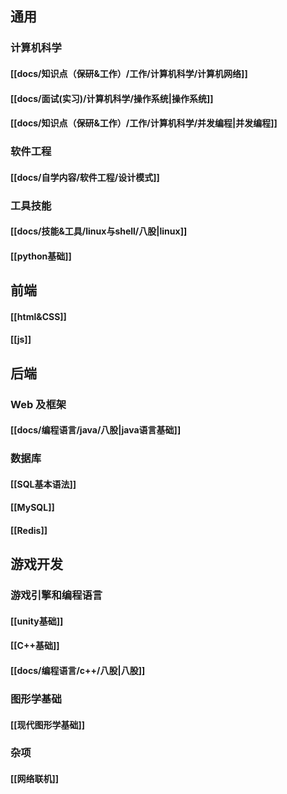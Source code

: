 ## 通用
### 计算机科学
#### [[docs/知识点（保研&工作）/工作/计算机科学/计算机网络]]
#### [[docs/面试(实习)/计算机科学/操作系统|操作系统]]
#### [[docs/知识点（保研&工作）/工作/计算机科学/并发编程|并发编程]]
### 软件工程
#### [[docs/自学内容/软件工程/设计模式]]
### 工具技能
#### [[docs/技能&工具/linux与shell/八股|linux]]
#### [[python基础]]
## 前端
#### [[html&CSS]]
#### [[js]]
## 后端
### Web 及框架
#### [[docs/编程语言/java/八股|java语言基础]]
### 数据库
#### [[SQL基本语法]]
#### [[MySQL]]
#### [[Redis]]
## 游戏开发
### 游戏引擎和编程语言
#### [[unity基础]]
#### [[C++基础]]
#### [[docs/编程语言/c++/八股|八股]]
### 图形学基础
#### [[现代图形学基础]]
### 杂项
#### [[网络联机]]